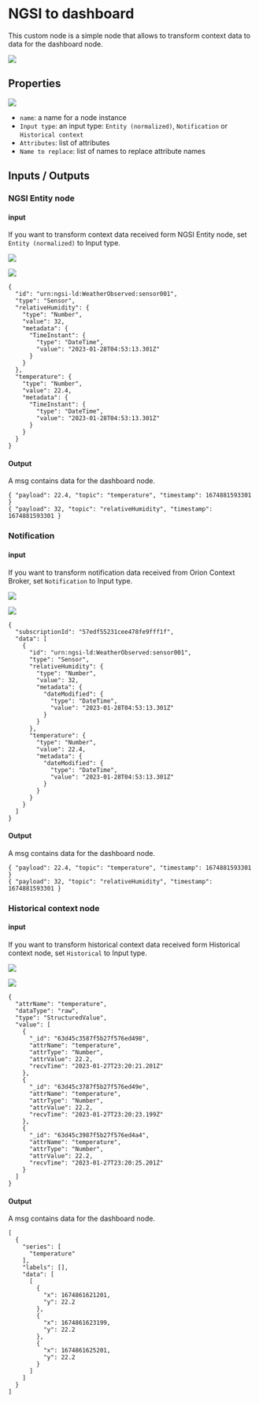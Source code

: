 # NGSI to dashboard

This custom node is a simple node that allows to transform context data to data for the dashboard node.

![](https://raw.githubusercontent.com/lets-fiware/node-red-contrib-letsfiware-NGSI/gh-pages/images/ngsi-to-dashboard-01.png)

## Properties

![](https://raw.githubusercontent.com/lets-fiware/node-red-contrib-letsfiware-NGSI/gh-pages/images/ngsi-to-dashboard-02.png)

-   `name`: a name for a node instance
-   `Input type`: an input type: `Entity (normalized)`, `Notification` or `Historical context`
-   `Attributes`: list of attributes
-   `Name to replace`: list of names to replace attribute names

## Inputs / Outputs

### NGSI Entity node

#### input

If you want to transform context data received form NGSI Entity node, set `Entity (normalized)` to Input type.

![](https://raw.githubusercontent.com/lets-fiware/node-red-contrib-letsfiware-NGSI/gh-pages/images/ngsi-to-dashboard-03.png)

![](https://raw.githubusercontent.com/lets-fiware/node-red-contrib-letsfiware-NGSI/gh-pages/images/ngsi-to-dashboard-04.png)

```
{
  "id": "urn:ngsi-ld:WeatherObserved:sensor001",
  "type": "Sensor",
  "relativeHumidity": {
    "type": "Number",
    "value": 32,
    "metadata": {
      "TimeInstant": {
        "type": "DateTime",
        "value": "2023-01-28T04:53:13.301Z"
      }
    }
  },
  "temperature": {
    "type": "Number",
    "value": 22.4,
    "metadata": {
      "TimeInstant": {
        "type": "DateTime",
        "value": "2023-01-28T04:53:13.301Z"
      }
    }
  }
}
```

#### Output

A msg contains data for the dashboard node.

```
{ "payload": 22.4, "topic": "temperature", "timestamp": 1674881593301 }
{ "payload": 32, "topic": "relativeHumidity", "timestamp": 1674881593301 }
```

### Notification

#### input

If you want to transform notification data received from Orion Context Broker, set `Notification` to Input type.

![](https://raw.githubusercontent.com/lets-fiware/node-red-contrib-letsfiware-NGSI/gh-pages/images/ngsi-to-dashboard-05.png)

![](https://raw.githubusercontent.com/lets-fiware/node-red-contrib-letsfiware-NGSI/gh-pages/images/ngsi-to-dashboard-06.png)

```
{
  "subscriptionId": "57edf55231cee478fe9fff1f",
  "data": [
    {
      "id": "urn:ngsi-ld:WeatherObserved:sensor001",
      "type": "Sensor",
      "relativeHumidity": {
        "type": "Number",
        "value": 32,
        "metadata": {
          "dateModified": {
            "type": "DateTime",
            "value": "2023-01-28T04:53:13.301Z"
          }
        }
      },
      "temperature": {
        "type": "Number",
        "value": 22.4,
        "metadata": {
          "dateModified": {
            "type": "DateTime",
            "value": "2023-01-28T04:53:13.301Z"
          }
        }
      }
    }
  ]
}
```

#### Output

A msg contains data for the dashboard node.
      
```
{ "payload": 22.4, "topic": "temperature", "timestamp": 1674881593301 }
{ "payload": 32, "topic": "relativeHumidity", "timestamp": 1674881593301 }
```

### Historical context node

#### input

If you want to transform historical context data received form Historical context node, set `Historical` to Input type.

![](https://raw.githubusercontent.com/lets-fiware/node-red-contrib-letsfiware-NGSI/gh-pages/images/ngsi-to-dashboard-07.png)

![](https://raw.githubusercontent.com/lets-fiware/node-red-contrib-letsfiware-NGSI/gh-pages/images/ngsi-to-dashboard-08.png)

```
{
  "attrName": "temperature",
  "dataType": "raw",
  "type": "StructuredValue",
  "value": [
    {
      "_id": "63d45c3587f5b27f576ed498",
      "attrName": "temperature",
      "attrType": "Number",
      "attrValue": 22.2,
      "recvTime": "2023-01-27T23:20:21.201Z"
    },
    {
      "_id": "63d45c3787f5b27f576ed49e",
      "attrName": "temperature",
      "attrType": "Number",
      "attrValue": 22.2,
      "recvTime": "2023-01-27T23:20:23.199Z"
    },
    {
      "_id": "63d45c3987f5b27f576ed4a4",
      "attrName": "temperature",
      "attrType": "Number",
      "attrValue": 22.2,
      "recvTime": "2023-01-27T23:20:25.201Z"
    }
  ]
}
```

#### Output

A msg contains data for the dashboard node.

```
[
  {
    "series": [
      "temperature"
    ],
    "labels": [],
    "data": [
      [
        {
          "x": 1674861621201,
          "y": 22.2
        },
        {
          "x": 1674861623199,
          "y": 22.2
        },
        {
          "x": 1674861625201,
          "y": 22.2
        }
      ]
    ]
  }
]
```
